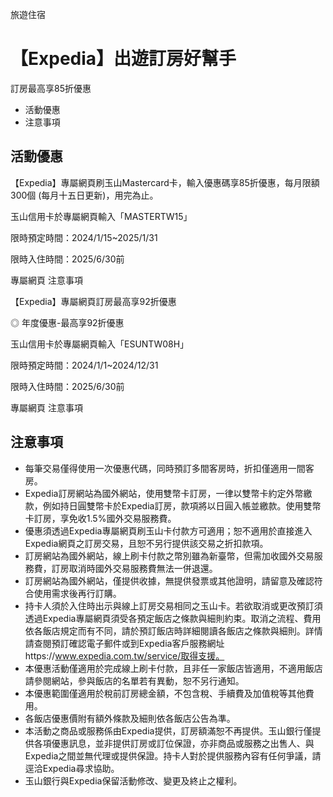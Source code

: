 旅遊住宿

# 【Expedia】出遊訂房好幫手  

訂房最高享85折優惠

  * 活動優惠
  * 注意事項

## 活動優惠

【Expedia】專屬網頁刷玉山Mastercard卡，輸入優惠碼享85折優惠，每月限額300個 (每月十五日更新)，用完為止。

玉山信用卡於專屬網頁輸入「MASTERTW15」

限時預定時間：2024/1/15~2025/1/31

限時入住時間：2025/6/30前

專屬網頁 注意事項

【Expedia】專屬網頁訂房最高享92折優惠

◎ 年度優惠-最高享92折優惠

玉山信用卡於專屬網頁輸入「ESUNTW08H」

限時預定時間：2024/1/1~2024/12/31

限時入住時間：2025/6/30前

專屬網頁 注意事項

## 注意事項

  * 每筆交易僅得使用一次優惠代碼，同時預訂多間客房時，折扣僅適用一間客房。
  * Expedia訂房網站為國外網站，使用雙幣卡訂房，一律以雙幣卡約定外幣繳款，例如持日圓雙幣卡於Expedia訂房，款項將以日圓入帳並繳款。使用雙幣卡訂房，享免收1.5%國外交易服務費。
  * 優惠須透過Expedia專屬網頁刷玉山卡付款方可適用；恕不適用於直接進入Expedia網頁之訂房交易，且恕不另行提供該交易之折扣款項。
  * 訂房網站為國外網站，線上刷卡付款之幣別雖為新臺幣，但需加收國外交易服務費，訂房取消時國外交易服務費無法一併退還。
  * 訂房網站為國外網站，僅提供收據，無提供發票或其他證明，請留意及確認符合使用需求後再行訂購。
  * 持卡人須於入住時出示與線上訂房交易相同之玉山卡。若欲取消或更改預訂須透過Expedia專屬網頁須受各預定飯店之條款與細則約束。取消之流程、費用依各飯店規定而有不同，請於預訂飯店時詳細閱讀各飯店之條款與細則。詳情請查閱預訂確認電子郵件或到Expedia客戶服務網址https://www.expedia.com.tw/service/取得支援。
  * 本優惠活動僅適用於完成線上刷卡付款，且非任一家飯店皆適用，不適用飯店請參閱網站，參與飯店的名單若有異動，恕不另行通知。
  * 本優惠範圍僅適用於稅前訂房總金額，不包含稅、手續費及加值稅等其他費用。
  * 各飯店優惠價附有額外條款及細則依各飯店公告為準。
  * 本活動之商品或服務係由Expedia提供，訂房額滿恕不再提供。玉山銀行僅提供各項優惠訊息，並非提供訂房或訂位保證，亦非商品或服務之出售人、與Expedia之間並無代理或提供保證。持卡人對於提供服務內容有任何爭議，請逕洽Expedia尋求協助。
  * 玉山銀行與Expedia保留活動修改、變更及終止之權利。

